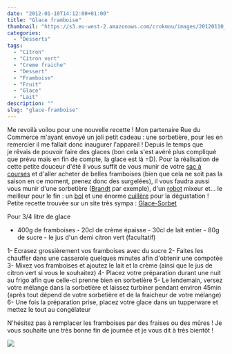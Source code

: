 ```yaml
---
date: "2012-01-10T14:12:00+01:00"
title: "Glace framboise"
thumbnail: "https://s3.eu-west-2.amazonaws.com/crokmou/images/20120110_glace_framboise_1.jpg"
categories:
  - "Desserts"
tags:
  - "Citron"
  - "Citron vert"
  - "Creme fraiche"
  - "Dessert"
  - "Framboise"
  - "Fruit"
  - "Glace"
  - "Lait"
description: ""
slug: "glace-framboise"
---
```


Me revoilà voilou pour une nouvelle recette ! Mon partenaire Rue du Commerce m'ayant envoyé un joli petit cadeau : une sorbetière, pour les en remercier il me fallait donc inaugurer l'appareil ! Depuis le temps que je rêvais de pouvoir faire des glaces (bon cela s'est avéré plus compliqué que prévu mais en fin de compte, la glace est là =D). Pour la réalisation de cette petite douceur d'été il vous suffit de vous munir de votre [sac à courses](http://www.rueducommerce.fr/m/pl/malid:5325227) et d'aller acheter de belles framboises (bien que cela ne soit pas la saison en ce moment, prenez donc des surgelées), il vous faudra aussi vous munir d'une sorbetière ([Brandt](http://www.rueducommerce.fr/m/pl/malid:83961) par exemple), d'un [robot](http://www.rueducommerce.fr/m/pl/malid:229) mixeur et... le meilleur pour le fin : un [bol](http://www.rueducommerce.fr/m/pl/malid:4769881) et une énorme [cuillère](http://www.rueducommerce.fr/m/pl/malid:43774626) pour la dégustation ! Petite recette trouvée sur un site très sympa : [Glace-Sorbet](http://glace-sorbet.fr/glace-framboise/)

Pour 3/4 litre de glace

- 400g de framboises - 20cl de crème épaisse - 30cl de lait entier - 80g de sucre - le jus d'un demi citron vert (facultatif)

1- Ecrasez grossièrement vos framboises avec du sucre 2- Faites les chauffer dans une casserole quelques minutes afin d'obtenir une compotée 3- Mixez vos framboises et ajoutez le lait et la crème (ainsi que le jus de citron vert si vous le souhaitez) 4- Placez votre préparation durant une nuit au frigo afin que celle-ci prenne bien en sorbetière 5- Le lendemain, versez votre mélange dans la sorbetière et laissez turbiner pendant environ 45min (après tout dépend de votre sorbetière et de la fraicheur de votre mélange) 6- Une fois la préparation prise, placez votre glace dans un tupperware et mettez le tout au congélateur

N'hésitez pas à remplacer les framboises par des fraises ou des mûres ! Je vous souhaite une très bonne fin de journée et je vous dit à très bientôt !

[![](http://4.bp.blogspot.com/-2bLosyMFac4/TxhFg0sR2dI/AAAAAAAABec/Mzg1OnlXUmM/s1600/Signature+copie.jpg)](http://4.bp.blogspot.com/-2bLosyMFac4/TxhFg0sR2dI/AAAAAAAABec/Mzg1OnlXUmM/s1600/Signature+copie.jpg)